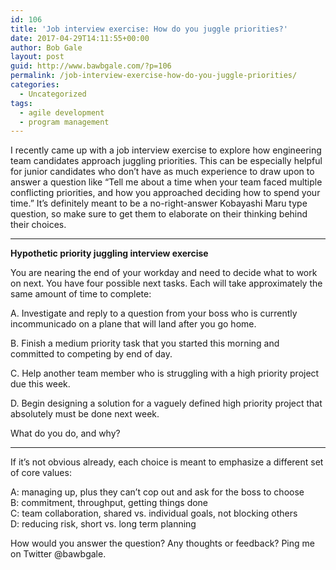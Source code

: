 ```yaml
---
id: 106
title: 'Job interview exercise: How do you juggle priorities?'
date: 2017-04-29T14:11:55+00:00
author: Bob Gale
layout: post
guid: http://www.bawbgale.com/?p=106
permalink: /job-interview-exercise-how-do-you-juggle-priorities/
categories:
  - Uncategorized
tags:
  - agile development
  - program management
---
```

I recently came up with a job interview exercise to explore how engineering team candidates approach juggling priorities. This can be especially helpful for junior candidates who don’t have as much experience to draw upon to answer a question like “Tell me about a time when your team faced multiple conflicting priorities, and how you approached deciding how to spend your time.” It’s definitely meant to be a no-right-answer Kobayashi Maru type question, so make sure to get them to elaborate on their thinking behind their choices.

* * *

**Hypothetic priority juggling interview exercise**

You are nearing the end of your workday and need to decide what to work on next. You have four possible next tasks. Each will take approximately the same amount of time to complete:

A. Investigate and reply to a question from your boss who is currently incommunicado on a plane that will land after you go home.

B. Finish a medium priority task that you started this morning and committed to competing by end of day.

C. Help another team member who is struggling with a high priority project due this week.

D. Begin designing a solution for a vaguely defined high priority project that absolutely must be done next week.

What do you do, and why?

* * *

If it’s not obvious already, each choice is meant to emphasize a different set of core values:

A: managing up, plus they can’t cop out and ask for the boss to choose  
B: commitment, throughput, getting things done  
C: team collaboration, shared vs. individual goals, not blocking others  
D: reducing risk, short vs. long term planning

How would you answer the question? Any thoughts or feedback? Ping me on Twitter @bawbgale.